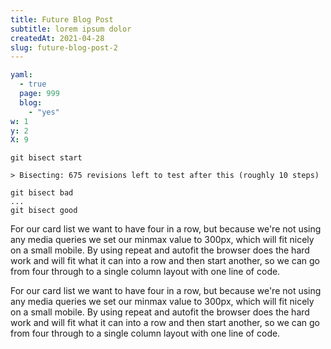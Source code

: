 ```yaml
---
title: Future Blog Post
subtitle: lorem ipsum dolor
createdAt: 2021-04-28
slug: future-blog-post-2
---
```


```yaml
yaml:
  - true
  page: 999
  blog:
    - "yes"
w: 1
y: 2
X: 9
```

```git
git bisect start

> Bisecting: 675 revisions left to test after this (roughly 10 steps)

git bisect bad
...
git bisect good
```

For our card list we want to have four in a row, but because we're not using any media queries we set our minmax value to 300px, which will fit nicely on a small mobile. By using repeat and autofit the browser does the hard work and will fit what it can into a row and then start another, so we can go from four through to a single column layout with one line of code.

For our card list we want to have four in a row, but because we're not using any media queries we set our minmax value to 300px, which will fit nicely on a small mobile. By using repeat and autofit the browser does the hard work and will fit what it can into a row and then start another, so we can go from four through to a single column layout with one line of code.
